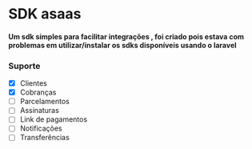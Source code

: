 # SDK asaas

#### Um sdk simples para facilitar integrações , foi criado pois estava com problemas em utilizar/instalar os sdks disponíveis usando o laravel


### Suporte
- [x] Clientes
- [x] Cobranças
- [ ] Parcelamentos
- [ ] Assinaturas
- [ ] Link de pagamentos
- [ ] Notificações
- [ ] Transferências